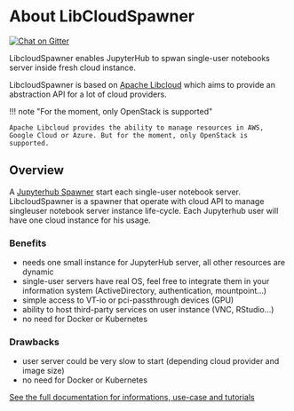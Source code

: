 # About LibCloudSpawner

[![Chat on Gitter](https://img.shields.io/badge/Chat%20on-Gitter-green.svg)](https://gitter.im/jupyter-libcloudspawner/community)

LibcloudSpawner enables JupyterHub to spwan single-user notebooks server inside fresh cloud instance.

LibcloudSpawner is based on [Apache Libcloud](https://libcloud.apache.org/) which aims to provide an abstraction API for a lot of cloud providers.

!!! note "For the moment, only OpenStack is supported"

    Apache Libcloud provides the ability to manage resources in AWS, Google Cloud or Azure. But for the moment, only OpenStack is supported.

## Overview

A [Jupyterhub Spawner](https://jupyterhub.readthedocs.io/en/stable/reference/spawners.html) start each single-user notebook server. LibcloudSpawner is a spawner that operate with cloud API to manage singleuser notebook server instance life-cycle. Each Jupyterhub user will have one cloud instance for his usage.

### Benefits

* needs one small instance for JupyterHub server, all other resources are dynamic
* single-user servers have real OS, feel free to integrate them in your information system (ActiveDirectory, authentication, mountpoint...)
* simple access to VT-io or pci-passthrough devices (GPU)
* ability to host third-party services on user instance (VNC, RStudio...)
* no need for Docker or Kubernetes

### Drawbacks

* user server could be very slow to start (depending cloud provider and image size)
* no need for Docker or Kubernetes

[See the full documentation for informations, use-case and tutorials](https://jupyter-libcloudspawner.readthedocs.io/en/latest/)